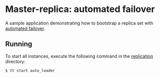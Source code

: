 # Master-replica: automated failover

A sample application demonstrating how to bootstrap a replica set with [automated failover](https://www.tarantool.io/en/doc/latest/how-to/replication/repl_bootstrap_auto/).

## Running

To start all instances, execute the following command in the [replication](../../../replication) directory:

```console
$ tt start auto_leader
```
